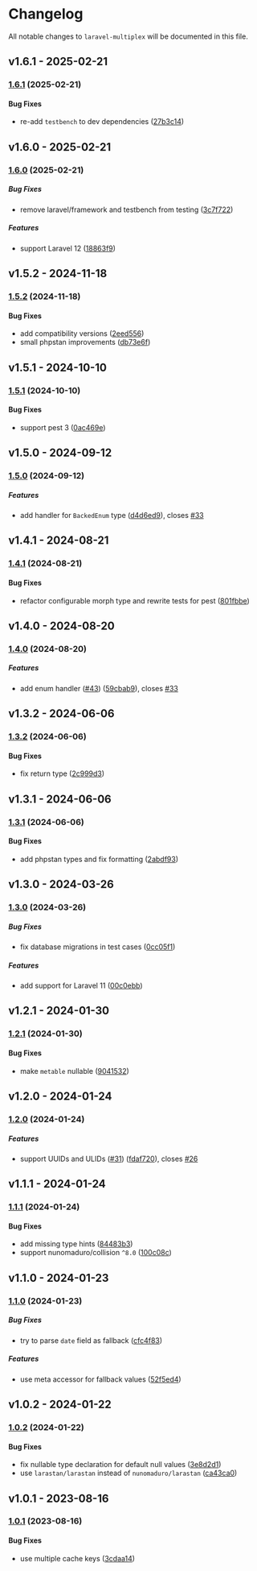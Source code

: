 # Changelog

All notable changes to `laravel-multiplex` will be documented in this file.

## v1.6.1 - 2025-02-21

### [1.6.1](https://github.com/kolossal-io/laravel-multiplex/compare/v1.6.0...v1.6.1) (2025-02-21)

#### Bug Fixes

* re-add `testbench` to dev dependencies ([27b3c14](https://github.com/kolossal-io/laravel-multiplex/commit/27b3c14d9efef0c68c51d57955501a29b8fa3596))

## v1.6.0 - 2025-02-21

### [1.6.0](https://github.com/kolossal-io/laravel-multiplex/compare/v1.5.2...v1.6.0) (2025-02-21)

##### Bug Fixes

* remove laravel/framework and testbench from testing ([3c7f722](https://github.com/kolossal-io/laravel-multiplex/commit/3c7f7222d9b18e52d1f1c2ca42d32496bf6683ab))

##### Features

* support Laravel 12 ([18863f9](https://github.com/kolossal-io/laravel-multiplex/commit/18863f9065f4bec985842105c3f3cb3f5eb75c82))

## v1.5.2 - 2024-11-18

### [1.5.2](https://github.com/kolossal-io/laravel-multiplex/compare/v1.5.1...v1.5.2) (2024-11-18)

#### Bug Fixes

* add compatibility versions ([2eed556](https://github.com/kolossal-io/laravel-multiplex/commit/2eed556e26787f7b85ef57f3e88924b3e7105157))
* small phpstan improvements ([db73e6f](https://github.com/kolossal-io/laravel-multiplex/commit/db73e6ff058cf29f2011bc0fb07a1801a69495f9))

## v1.5.1 - 2024-10-10

### [1.5.1](https://github.com/kolossal-io/laravel-multiplex/compare/v1.5.0...v1.5.1) (2024-10-10)

#### Bug Fixes

* support pest 3 ([0ac469e](https://github.com/kolossal-io/laravel-multiplex/commit/0ac469e78089d090491f124da195eac6aa4f0d21))

## v1.5.0 - 2024-09-12

### [1.5.0](https://github.com/kolossal-io/laravel-multiplex/compare/v1.4.1...v1.5.0) (2024-09-12)

##### Features

* add handler for `BackedEnum` type ([d4d6ed9](https://github.com/kolossal-io/laravel-multiplex/commit/d4d6ed9c236ae3f05abc835f5c7b3fd2ee257d93)), closes [#33](https://github.com/kolossal-io/laravel-multiplex/issues/33)

## v1.4.1 - 2024-08-21

### [1.4.1](https://github.com/kolossal-io/laravel-multiplex/compare/v1.4.0...v1.4.1) (2024-08-21)

#### Bug Fixes

* refactor configurable morph type and rewrite tests for pest ([801fbbe](https://github.com/kolossal-io/laravel-multiplex/commit/801fbbe5655557be137ac508a7a6456ccf5ca30e))

## v1.4.0 - 2024-08-20

### [1.4.0](https://github.com/kolossal-io/laravel-multiplex/compare/v1.3.2...v1.4.0) (2024-08-20)

##### Features

* add enum handler ([#43](https://github.com/kolossal-io/laravel-multiplex/issues/43)) ([59cbab9](https://github.com/kolossal-io/laravel-multiplex/commit/59cbab9073f73009d2a27053f001851d50d77853)), closes [#33](https://github.com/kolossal-io/laravel-multiplex/issues/33)

## v1.3.2 - 2024-06-06

### [1.3.2](https://github.com/kolossal-io/laravel-multiplex/compare/v1.3.1...v1.3.2) (2024-06-06)

#### Bug Fixes

* fix return type ([2c999d3](https://github.com/kolossal-io/laravel-multiplex/commit/2c999d3a86629fa399b72a315d9f424beaf99eab))

## v1.3.1 - 2024-06-06

### [1.3.1](https://github.com/kolossal-io/laravel-multiplex/compare/v1.3.0...v1.3.1) (2024-06-06)

#### Bug Fixes

* add phpstan types and fix formatting ([2abdf93](https://github.com/kolossal-io/laravel-multiplex/commit/2abdf93430d2fdd3d3ef5ba225db48093b0c4396))

## v1.3.0 - 2024-03-26

### [1.3.0](https://github.com/kolossal-io/laravel-multiplex/compare/v1.2.1...v1.3.0) (2024-03-26)

##### Bug Fixes

* fix database migrations in test cases ([0cc05f1](https://github.com/kolossal-io/laravel-multiplex/commit/0cc05f129db434506a3d36f90a2649ac1d48631a))

##### Features

* add support for Laravel 11 ([00c0ebb](https://github.com/kolossal-io/laravel-multiplex/commit/00c0ebbc38c0b0aeeac7c26daf8d9e3892dea403))

## v1.2.1 - 2024-01-30

### [1.2.1](https://github.com/kolossal-io/laravel-multiplex/compare/v1.2.0...v1.2.1) (2024-01-30)

#### Bug Fixes

* make `metable` nullable ([9041532](https://github.com/kolossal-io/laravel-multiplex/commit/9041532522c9cdb8376e1f3f9cafa617635e71c2))

## v1.2.0 - 2024-01-24

### [1.2.0](https://github.com/kolossal-io/laravel-multiplex/compare/v1.1.1...v1.2.0) (2024-01-24)

##### Features

* support UUIDs and ULIDs ([#31](https://github.com/kolossal-io/laravel-multiplex/issues/31)) ([fdaf720](https://github.com/kolossal-io/laravel-multiplex/commit/fdaf720bc38fcb3f2bcff915f57b357951fcfb1a)), closes [#26](https://github.com/kolossal-io/laravel-multiplex/issues/26)

## v1.1.1 - 2024-01-24

### [1.1.1](https://github.com/kolossal-io/laravel-multiplex/compare/v1.1.0...v1.1.1) (2024-01-24)

#### Bug Fixes

* add missing type hints ([84483b3](https://github.com/kolossal-io/laravel-multiplex/commit/84483b3a103b7271d4f333c8e44772fbc9106976))
* support nunomaduro/collision `^8.0` ([100c08c](https://github.com/kolossal-io/laravel-multiplex/commit/100c08c98e5758ce9584b9deeca8989b960781be))

## v1.1.0 - 2024-01-23

### [1.1.0](https://github.com/kolossal-io/laravel-multiplex/compare/v1.0.2...v1.1.0) (2024-01-23)

##### Bug Fixes

* try to parse `date` field as fallback ([cfc4f83](https://github.com/kolossal-io/laravel-multiplex/commit/cfc4f838cec385ec1d41ff707edaabebc886d987))

##### Features

* use meta accessor for fallback values ([52f5ed4](https://github.com/kolossal-io/laravel-multiplex/commit/52f5ed414ea129e48edcc88b8108e84c58ca97a7))

## v1.0.2 - 2024-01-22

### [1.0.2](https://github.com/kolossal-io/laravel-multiplex/compare/v1.0.1...v1.0.2) (2024-01-22)

#### Bug Fixes

* fix nullable type declaration for default null values ([3e8d2d1](https://github.com/kolossal-io/laravel-multiplex/commit/3e8d2d1f8431c75eb2d90907c4d6b57961586899))
* use `larastan/larastan` instead of `nunomaduro/larastan` ([ca43ca0](https://github.com/kolossal-io/laravel-multiplex/commit/ca43ca07605bc14fc73eefa8e175c35dc0151500))

## v1.0.1 - 2023-08-16

### [1.0.1](https://github.com/kolossal-io/laravel-multiplex/compare/v1.0.0...v1.0.1) (2023-08-16)

#### Bug Fixes

- use multiple cache keys ([3cdaa14](https://github.com/kolossal-io/laravel-multiplex/commit/3cdaa14f5f48e796b31998afb270a3845d783ce6))
